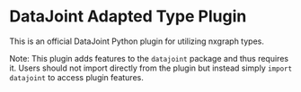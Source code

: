 # DataJoint Adapted Type Plugin

This is an official DataJoint Python plugin for utilizing nxgraph types.

Note: This plugin adds features to the `datajoint` package and thus requires it. Users should not import directly from the plugin but instead simply `import datajoint` to access plugin features.
